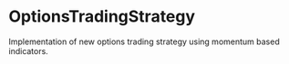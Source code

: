 # OptionsTradingStrategy
 Implementation of new options trading strategy using momentum based indicators.
